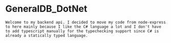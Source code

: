 # GeneralDB_DotNet

``Welcome to my backend api. I decided to move my code from node-express to here mainly because I like the C# language a lot and I don't have to add typescript manually for the typechecking support since C# is already a statically typed language.``
